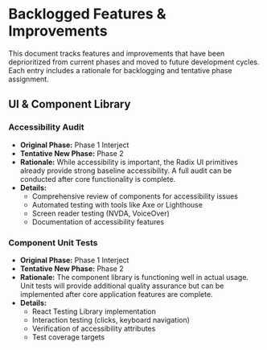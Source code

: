 # Backlogged Features & Improvements

This document tracks features and improvements that have been deprioritized from current phases and moved to future development cycles. Each entry includes a rationale for backlogging and tentative phase assignment.

## UI & Component Library

### Accessibility Audit
- **Original Phase:** Phase 1 Interject
- **Tentative New Phase:** Phase 2
- **Rationale:** While accessibility is important, the Radix UI primitives already provide strong baseline accessibility. A full audit can be conducted after core functionality is complete.
- **Details:**
  - Comprehensive review of components for accessibility issues
  - Automated testing with tools like Axe or Lighthouse
  - Screen reader testing (NVDA, VoiceOver)
  - Documentation of accessibility features

### Component Unit Tests
- **Original Phase:** Phase 1 Interject
- **Tentative New Phase:** Phase 2
- **Rationale:** The component library is functioning well in actual usage. Unit tests will provide additional quality assurance but can be implemented after core application features are complete.
- **Details:**
  - React Testing Library implementation
  - Interaction testing (clicks, keyboard navigation)
  - Verification of accessibility attributes
  - Test coverage targets